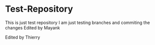 # Test-Repository
This is just test repository
I am just testing branches and commiting the changes
Edited by Mayank

Edited by Thierry
